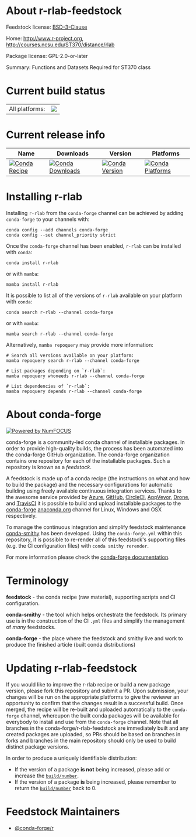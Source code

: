 About r-rlab-feedstock
======================

Feedstock license: [BSD-3-Clause](https://github.com/conda-forge/r-rlab-feedstock/blob/main/LICENSE.txt)

Home: http://www.r-project.org, http://courses.ncsu.edu/ST370/distance/rlab

Package license: GPL-2.0-or-later

Summary: Functions and Datasets Required for ST370 class

Current build status
====================


<table><tr><td>All platforms:</td>
    <td>
      <a href="https://dev.azure.com/conda-forge/feedstock-builds/_build/latest?definitionId=2450&branchName=main">
        <img src="https://dev.azure.com/conda-forge/feedstock-builds/_apis/build/status/r-rlab-feedstock?branchName=main">
      </a>
    </td>
  </tr>
</table>

Current release info
====================

| Name | Downloads | Version | Platforms |
| --- | --- | --- | --- |
| [![Conda Recipe](https://img.shields.io/badge/recipe-r--rlab-green.svg)](https://anaconda.org/conda-forge/r-rlab) | [![Conda Downloads](https://img.shields.io/conda/dn/conda-forge/r-rlab.svg)](https://anaconda.org/conda-forge/r-rlab) | [![Conda Version](https://img.shields.io/conda/vn/conda-forge/r-rlab.svg)](https://anaconda.org/conda-forge/r-rlab) | [![Conda Platforms](https://img.shields.io/conda/pn/conda-forge/r-rlab.svg)](https://anaconda.org/conda-forge/r-rlab) |

Installing r-rlab
=================

Installing `r-rlab` from the `conda-forge` channel can be achieved by adding `conda-forge` to your channels with:

```
conda config --add channels conda-forge
conda config --set channel_priority strict
```

Once the `conda-forge` channel has been enabled, `r-rlab` can be installed with `conda`:

```
conda install r-rlab
```

or with `mamba`:

```
mamba install r-rlab
```

It is possible to list all of the versions of `r-rlab` available on your platform with `conda`:

```
conda search r-rlab --channel conda-forge
```

or with `mamba`:

```
mamba search r-rlab --channel conda-forge
```

Alternatively, `mamba repoquery` may provide more information:

```
# Search all versions available on your platform:
mamba repoquery search r-rlab --channel conda-forge

# List packages depending on `r-rlab`:
mamba repoquery whoneeds r-rlab --channel conda-forge

# List dependencies of `r-rlab`:
mamba repoquery depends r-rlab --channel conda-forge
```


About conda-forge
=================

[![Powered by
NumFOCUS](https://img.shields.io/badge/powered%20by-NumFOCUS-orange.svg?style=flat&colorA=E1523D&colorB=007D8A)](https://numfocus.org)

conda-forge is a community-led conda channel of installable packages.
In order to provide high-quality builds, the process has been automated into the
conda-forge GitHub organization. The conda-forge organization contains one repository
for each of the installable packages. Such a repository is known as a *feedstock*.

A feedstock is made up of a conda recipe (the instructions on what and how to build
the package) and the necessary configurations for automatic building using freely
available continuous integration services. Thanks to the awesome service provided by
[Azure](https://azure.microsoft.com/en-us/services/devops/), [GitHub](https://github.com/),
[CircleCI](https://circleci.com/), [AppVeyor](https://www.appveyor.com/),
[Drone](https://cloud.drone.io/welcome), and [TravisCI](https://travis-ci.com/)
it is possible to build and upload installable packages to the
[conda-forge](https://anaconda.org/conda-forge) [anaconda.org](https://anaconda.org/)
channel for Linux, Windows and OSX respectively.

To manage the continuous integration and simplify feedstock maintenance
[conda-smithy](https://github.com/conda-forge/conda-smithy) has been developed.
Using the ``conda-forge.yml`` within this repository, it is possible to re-render all of
this feedstock's supporting files (e.g. the CI configuration files) with ``conda smithy rerender``.

For more information please check the [conda-forge documentation](https://conda-forge.org/docs/).

Terminology
===========

**feedstock** - the conda recipe (raw material), supporting scripts and CI configuration.

**conda-smithy** - the tool which helps orchestrate the feedstock.
                   Its primary use is in the construction of the CI ``.yml`` files
                   and simplify the management of *many* feedstocks.

**conda-forge** - the place where the feedstock and smithy live and work to
                  produce the finished article (built conda distributions)


Updating r-rlab-feedstock
=========================

If you would like to improve the r-rlab recipe or build a new
package version, please fork this repository and submit a PR. Upon submission,
your changes will be run on the appropriate platforms to give the reviewer an
opportunity to confirm that the changes result in a successful build. Once
merged, the recipe will be re-built and uploaded automatically to the
`conda-forge` channel, whereupon the built conda packages will be available for
everybody to install and use from the `conda-forge` channel.
Note that all branches in the conda-forge/r-rlab-feedstock are
immediately built and any created packages are uploaded, so PRs should be based
on branches in forks and branches in the main repository should only be used to
build distinct package versions.

In order to produce a uniquely identifiable distribution:
 * If the version of a package **is not** being increased, please add or increase
   the [``build/number``](https://docs.conda.io/projects/conda-build/en/latest/resources/define-metadata.html#build-number-and-string).
 * If the version of a package **is** being increased, please remember to return
   the [``build/number``](https://docs.conda.io/projects/conda-build/en/latest/resources/define-metadata.html#build-number-and-string)
   back to 0.

Feedstock Maintainers
=====================

* [@conda-forge/r](https://github.com/conda-forge/r/)

